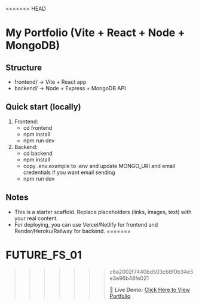 <<<<<<< HEAD
# My Portfolio (Vite + React + Node + MongoDB)

## Structure
- frontend/  -> Vite + React app
- backend/   -> Node + Express + MongoDB API

## Quick start (locally)
1. Frontend:
   - cd frontend
   - npm install
   - npm run dev
2. Backend:
   - cd backend
   - npm install
   - copy .env.example to .env and update MONGO_URI and email credentials if you want email sending
   - npm run dev


## Notes
- This is a starter scaffold. Replace placeholders (links, images, text) with your real content.
- For deploying, you can use Vercel/Netlify for frontend and Render/Heroku/Railway for backend.
=======
# FUTURE_FS_01
>>>>>>> c6a2002f7440bd503cb8f0b34e5e3e96b48fe021
>>>>>>>
>>>>>>> 🚀 **Live Demo:** [Click Here to View Portfolio](https://sourav-shaw-portfolio.vercel.app/)

